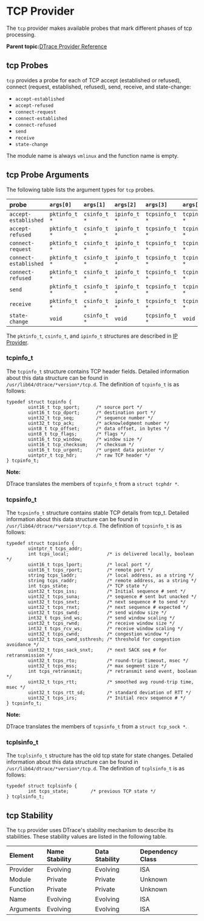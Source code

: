 # TCP Provider

The `tcp` provider makes available probes that mark different
phases of tcp processing.

**Parent topic:**[DTrace Provider Reference](../reference/dtrace_providers.md)

## tcp Probes <a id="dt_ref_tcpprobes_prov">

`tcp` provides a probe for each of TCP accept (established or refused), connect
(request, established, refused), send, receive, and state-change:

- `accept-established`
- `accept-refused`
- `connect-request`
- `connect-established`
- `connect-refused`
- `send`
- `receive`
- `state-change`

The module name is always `vmlinux` and the function name is empty.

## tcp Probe Arguments <a id="dt_ref_tcpargs_prov">

The following table lists the argument types for `tcp` probes.

| probe                 | `args[0]`     | `args[1]`    | `args[2]`    | `args[3]`      | `args[4]`     | `args[5]`       |
| :---                  | :---          | :---         | :---         | :---           | :---          | :---            |
| `accept-established`  | `pktinfo_t *` | `csinfo_t *` | `ipinfo_t *` | `tcpsinfo_t *` | `tcpinfo_t *` | `void`          |
| `accept-refused`      | `pktinfo_t *` | `csinfo_t *` | `ipinfo_t *` | `tcpsinfo_t *` | `tcpinfo_t *` | `void`          |
| `connect-request`     | `pktinfo_t *` | `csinfo_t *` | `ipinfo_t *` | `tcpsinfo_t *` | `tcpinfo_t *` | `void`          |
| `connect-established` | `pktinfo_t *` | `csinfo_t *` | `ipinfo_t *` | `tcpsinfo_t *` | `tcpinfo_t *` | `void`          |
| `connect-refused`     | `pktinfo_t *` | `csinfo_t *` | `ipinfo_t *` | `tcpsinfo_t *` | `tcpinfo_t *` | `void`          |
| `send`                | `pktinfo_t *` | `csinfo_t *` | `ipinfo_t *` | `tcpsinfo_t *` | `tcpinfo_t *` | `void`          |
| `receive`             | `pktinfo_t *` | `csinfo_t *` | `ipinfo_t *` | `tcpsinfo_t *` | `tcpinfo_t *` | `void`          |
| `state-change`        | `void`        | `csinfo_t *` | `void`       | `tcpsinfo_t *` | `void`        | `tcplsinfo_t *` |

The `pktinfo_t`, `csinfo_t`, and `ipinfo_t` structures are described in [IP Provider](dtrace_providers_ip.md).

### tcpinfo\_t <a id="dt_ref_tcptcp_prov">

The `tcpinfo_t` structure contains TCP header fields.
Detailed information about this data structure can be found in `/usr/lib64/dtrace/*version*/tcp.d`.
The definition of `tcpinfo_t` is as follows:

```nocopybutton
typedef struct tcpinfo {
        uint16_t tcp_sport;      /* source port */
        uint16_t tcp_dport;      /* destination port */
        uint32_t tcp_seq;        /* sequence number */
        uint32_t tcp_ack;        /* acknowledgment number */
        uint8_t tcp_offset;      /* data offset, in bytes */
        uint8_t tcp_flags;       /* flags */
        uint16_t tcp_window;     /* window size */
        uint16_t tcp_checksum;   /* checksum */
        uint16_t tcp_urgent;     /* urgent data pointer */
        uintptr_t tcp_hdr;       /* raw TCP header */
} tcpinfo_t;
```

**Note:**

DTrace translates the members of `tcpinfo_t` from a `struct tcphdr *`.

### tcpsinfo\_t <a id="dt_ref_tcptcps_prov">

The `tcpsinfo_t` structure contains stable TCP details from tcp_t.
Detailed information about this data structure can be found in `/usr/lib64/dtrace/*version*/tcp.d`.
The definition of `tcpsinfo_t` is as follows:

```nocopybutton
typedef struct tcpsinfo {
        uintptr_t tcps_addr;
        int tcps_local;              /* is delivered locally, boolean */
        uint16_t tcps_lport;         /* local port */
        uint16_t tcps_rport;         /* remote port */
        string tcps_laddr;           /* local address, as a string */
        string tcps_raddr;           /* remote address, as a string */
        int tcps_state;              /* TCP state */
        uint32_t tcps_iss;           /* Initial sequence # sent */
        uint32_t tcps_suna;          /* sequence # sent but unacked */
        uint32_t tcps_snxt;          /* next sequence # to send */
        uint32_t tcps_rnxt;          /* next sequence # expected */
        uint32_t tcps_swnd;          /* send window size */
        int32_t tcps_snd_ws;         /* send window scaling */
        uint32_t tcps_rwnd;          /* receive window size */
        int32_t tcps_rcv_ws;         /* receive window scaling */
        uint32_t tcps_cwnd;          /* congestion window */
        uint32_t tcps_cwnd_ssthresh; /* threshold for congestion avoidance */
        uint32_t tcps_sack_snxt;     /* next SACK seq # for retransmission */
        uint32_t tcps_rto;           /* round-trip timeout, msec */
        uint32_t tcps_mss;           /* max segment size */
        int tcps_retransmit;         /* retransmit send event, boolean */
        uint32_t tcps_rtt;           /* smoothed avg round-trip time, msec */
        uint32_t tcps_rtt_sd;        /* standard deviation of RTT */
        uint32_t tcps_irs;           /* Initial recv sequence # */
} tcpsinfo_t;
```

**Note:**

DTrace translates the members of `tcpsinfo_t` from a `struct tcp_sock *`.

### tcplsinfo\_t <a id="dt_ref_tcptcpls_prov">

The `tcplsinfo_t` structure has the old tcp state for state changes.
Detailed information about this data structure can be found in `/usr/lib64/dtrace/*version*/tcp.d`.
The definition of `tcplsinfo_t` is as follows:

```nocopybutton
typedef struct tcplsinfo {
        int tcps_state;        /* previous TCP state */
} tcplsinfo_t;
```

## tcp Stability <a id="dt_ref_tcpstab_prov">

The `tcp` provider uses DTrace's stability mechanism to describe its stabilities. These stability values are listed in the following table.

| Element   | Name Stability | Data Stability | Dependency Class |
| :---      | :---           | :---           | :---             |
| Provider  | Evolving       | Evolving       | ISA              |
| Module    | Private        | Private        | Unknown          |
| Function  | Private        | Private        | Unknown          |
| Name      | Evolving       | Evolving       | ISA              |
| Arguments | Evolving       | Evolving       | ISA              |
